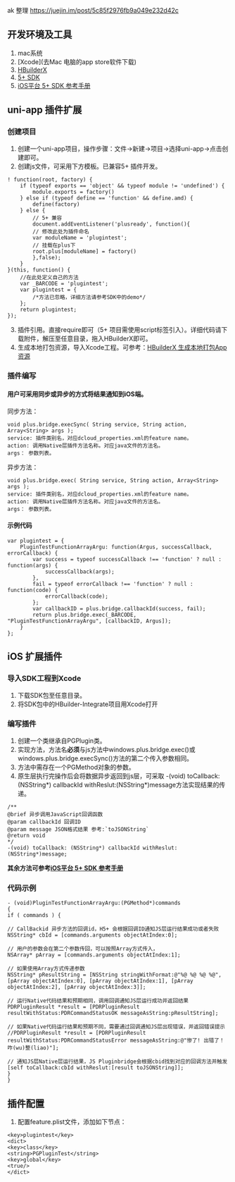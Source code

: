 
ak 整理
https://juejin.im/post/5c85f2976fb9a049e232d42c
## 开发环境及工具
1. mac系统
2. [Xcode](去Mac 电脑的app store软件下载)
3. [HBuilderX](http://www.dcloud.io/hbuilderx.html)
4. [5+ SDK](http://ask.dcloud.net.cn/article/103)
5. [iOS平台 5+ SDK 参考手册](http://www.dcloud.io/docs/sdk/ios/)

## uni-app 插件扩展
### 创建项目
1. 创建一个uni-app项目，操作步骤：文件->新建->项目->选择uni-app->点击创建即可。
2. 创建js文件，可采用下方模板。已兼容5+ 插件开发。
~~~
! function(root, factory) {
	if (typeof exports == 'object' && typeof module != 'undefined') {
		module.exports = factory()
	} else if (typeof define == 'function' && define.amd) {
		define(factory)
	} else {
		// 5+ 兼容
		document.addEventListener('plusready', function(){
		// 修改此处为插件命名
		var moduleName = 'plugintest';
		// 挂载在plus下
		root.plus[moduleName] = factory()
		},false);
	}
}(this, function() {
	//在此处定义自己的方法
	var _BARCODE = 'plugintest';
	var plugintest = {
		/*方法已忽略，详细方法请参考SDK中的demo*/
	};
	return plugintest;
});
~~~
3. 插件引用。直接require即可（5+ 项目需使用script标签引入）。详细代码请下载附件，解压至任意目录，拖入HBuilderX即可。
4. 生成本地打包资源，导入Xcode工程。可参考：[HBuilderX 生成本地打包App资源](http://ask.dcloud.net.cn/question/60254)
### 插件编写
#### 用户可采用同步或异步的方式将结果通知到iOS端。
同步方法：
~~~
void plus.bridge.execSync( String service, String action, Array<String> args );
service: 插件类别名，对应dcloud_properties.xml的feature name。
action: 调用Native层插件方法名称。对应java文件的方法名。
args： 参数列表。
~~~
异步方法：
~~~
void plus.bridge.exec( String service, String action, Array<String> args );
service: 插件类别名，对应dcloud_properties.xml的feature name。
action: 调用Native层插件方法名称。对应java文件的方法名。
args： 参数列表。
~~~
#### 示例代码
~~~
var plugintest = {
    PluginTestFunctionArrayArgu: function(Argus, successCallback, errorCallback) {
        var success = typeof successCallback !== 'function' ? null : function(args) {
            successCallback(args);
        },
        fail = typeof errorCallback !== 'function' ? null : function(code) {
            errorCallback(code);
        };
        var callbackID = plus.bridge.callbackId(success, fail);
        return plus.bridge.exec(_BARCODE, "PluginTestFunctionArrayArgu", [callbackID, Argus]);
    }
};
~~~

## iOS 扩展插件
### 导入SDK工程到Xcode
1. 下载SDK包至任意目录。
2. 将SDK包中的HBuilder-Integrate项目用Xcode打开
### 编写插件
1. 创建一个类继承自PGPlugin类。
2. 实现方法，方法名**必须**与js方法中windows.plus.bridge.exec()或windows.plus.bridge.execSync()方法的第二个传入参数相同。
3. 方法中需存在一个PGMethod对象的参数。
4. 原生层执行完操作后会将数据异步返回到js层，可采取  -(void) toCallback: (NSString*) callbackId withReslut:(NSString*)message方法实现结果的传递。
~~~
/**
@brief 异步调用JavaScript回调函数
@param callbackId 回调ID
@param message JSON格式结果 参考:`toJSONString`
@return void
*/
-(void) toCallback: (NSString*) callbackId withReslut:(NSString*)message;

~~~
**其余方法可参考[iOS平台 5+ SDK 参考手册](http://www.dcloud.io/docs/sdk/ios/)**
### 代码示例
~~~
- (void)PluginTestFunctionArrayArgu:(PGMethod*)commands
{
if ( commands ) {

// CallBackid 异步方法的回调id，H5+ 会根据回调ID通知JS层运行结果成功或者失败
NSString* cbId = [commands.arguments objectAtIndex:0];

// 用户的参数会在第二个参数传回，可以按照Array方式传入，
NSArray* pArray = [commands.arguments objectAtIndex:1];

// 如果使用Array方式传递参数
NSString* pResultString = [NSString stringWithFormat:@"%@ %@ %@ %@",[pArray objectAtIndex:0], [pArray objectAtIndex:1], [pArray objectAtIndex:2], [pArray objectAtIndex:3]];

// 运行Native代码结果和预期相同，调用回调通知JS层运行成功并返回结果
PDRPluginResult *result = [PDRPluginResult resultWithStatus:PDRCommandStatusOK messageAsString:pResultString];

// 如果Native代码运行结果和预期不同，需要通过回调通知JS层出现错误，并返回错误提示
//PDRPluginResult *result = [PDRPluginResult resultWithStatus:PDRCommandStatusError messageAsString:@"惨了! 出错了！ 咋(wu)整(liao)"];

// 通知JS层Native层运行结果，JS Pluginbridge会根据cbid找到对应的回调方法并触发
[self toCallback:cbId withReslut:[result toJSONString]];
}
}
~~~

## 插件配置
1. 配置feature.plist文件，添加如下节点：
~~~
<key>plugintest</key>
<dict>
<key>class</key>
<string>PGPluginTest</string>
<key>global</key>
<true/>
</dict>
~~~
